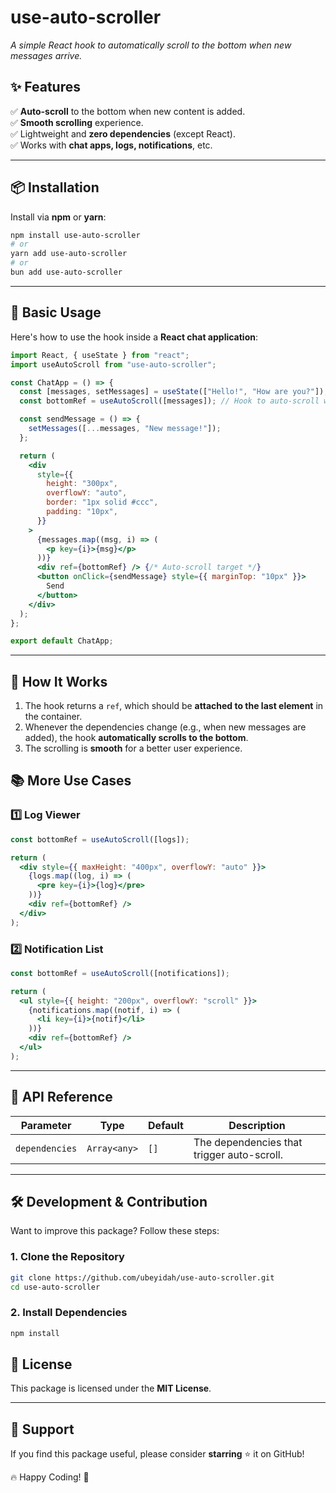 # **use-auto-scroller**

_A simple React hook to automatically scroll to the bottom when new messages arrive._

## **✨ Features**

✅ **Auto-scroll** to the bottom when new content is added.  
✅ **Smooth scrolling** experience.  
✅ Lightweight and **zero dependencies** (except React).  
✅ Works with **chat apps, logs, notifications**, etc.

---

## **📦 Installation**

Install via **npm** or **yarn**:

```sh
npm install use-auto-scroller
# or
yarn add use-auto-scroller
# or
bun add use-auto-scroller
```

---

## **🚀 Basic Usage**

Here's how to use the hook inside a **React chat application**:

```jsx
import React, { useState } from "react";
import useAutoScroll from "use-auto-scroller";

const ChatApp = () => {
  const [messages, setMessages] = useState(["Hello!", "How are you?"]);
  const bottomRef = useAutoScroll([messages]); // Hook to auto-scroll when messages update

  const sendMessage = () => {
    setMessages([...messages, "New message!"]);
  };

  return (
    <div
      style={{
        height: "300px",
        overflowY: "auto",
        border: "1px solid #ccc",
        padding: "10px",
      }}
    >
      {messages.map((msg, i) => (
        <p key={i}>{msg}</p>
      ))}
      <div ref={bottomRef} /> {/* Auto-scroll target */}
      <button onClick={sendMessage} style={{ marginTop: "10px" }}>
        Send
      </button>
    </div>
  );
};

export default ChatApp;
```

---

## **📌 How It Works**

1. The hook returns a `ref`, which should be **attached to the last element** in the container.
2. Whenever the dependencies change (e.g., when new messages are added), the hook **automatically scrolls to the bottom**.
3. The scrolling is **smooth** for a better user experience.

## **📚 More Use Cases**

### **1️⃣ Log Viewer**

```jsx
const bottomRef = useAutoScroll([logs]);

return (
  <div style={{ maxHeight: "400px", overflowY: "auto" }}>
    {logs.map((log, i) => (
      <pre key={i}>{log}</pre>
    ))}
    <div ref={bottomRef} />
  </div>
);
```

### **2️⃣ Notification List**

```jsx
const bottomRef = useAutoScroll([notifications]);

return (
  <ul style={{ height: "200px", overflowY: "scroll" }}>
    {notifications.map((notif, i) => (
      <li key={i}>{notif}</li>
    ))}
    <div ref={bottomRef} />
  </ul>
);
```

---

## **📌 API Reference**

| Parameter      | Type         | Default | Description                                |
| -------------- | ------------ | ------- | ------------------------------------------ |
| `dependencies` | `Array<any>` | `[]`    | The dependencies that trigger auto-scroll. |

---

## **🛠 Development & Contribution**

Want to improve this package? Follow these steps:

### **1. Clone the Repository**

```sh
git clone https://github.com/ubeyidah/use-auto-scroller.git
cd use-auto-scroller
```

### **2. Install Dependencies**

```sh
npm install
```

## **📜 License**

This package is licensed under the **MIT License**.

---

## **🌟 Support**

If you find this package useful, please consider **starring** ⭐ it on GitHub!

🔥 Happy Coding! 🚀
